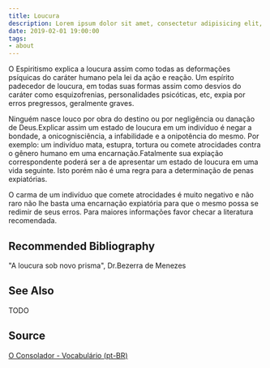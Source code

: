 ```yaml
---
title: Loucura
description: Lorem ipsum dolor sit amet, consectetur adipisicing elit, sed do eiusmod tempor incididunt ut labore et dolore magna aliqua.  TODO
date: 2019-02-01 19:00:00
tags:
- about
---
```


O Espiritismo explica a loucura assim como todas as deformações psíquicas do caráter humano pela lei da ação e reação. Um espírito padecedor de loucura, em todas suas formas assim como desvios do caráter como esquizofrenias, personalidades psicóticas, etc, expia por erros pregressos, geralmente graves.

Ninguém nasce louco por obra do destino ou por negligência ou danação de Deus.Explicar assim um estado de loucura em um indivíduo é negar a bondade, a onicognisciência, a infabilidade e a onipotência do mesmo. Por exemplo: um indivíduo mata, estupra, tortura ou comete atrocidades contra o gênero humano em uma encarnação.Fatalmente sua expiação correspondente poderá ser a de apresentar um estado de loucura em uma vida seguinte. Isto porém não é uma regra para a determinação de penas expiatórias.

O carma de um indivíduo que comete atrocidades é muito negativo e não raro não lhe basta uma encarnação expiatória para que o mesmo possa se redimir de seus erros. Para maiores informações favor checar a literatura recomendada.

## Recommended Bibliography
"A loucura sob novo prisma", Dr.Bezerra de Menezes

## See Also
TODO

## Source
[O Consolador - Vocabulário (pt-BR)](http://www.oconsolador.com.br/linkfixo/vocabulario/principal.html)


